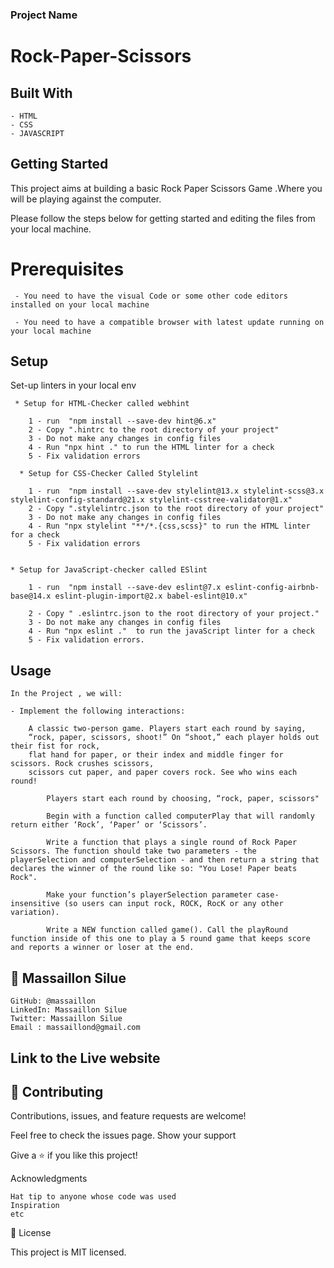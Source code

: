

### Project Name

  # Rock-Paper-Scissors  
  

## Built With

    - HTML
    - CSS
    - JAVASCRIPT


## Getting Started  

  This project aims at building a basic Rock Paper Scissors Game .Where you will be playing against the computer.
  

  Please follow the steps below for getting started and editing the files from your local machine.

   # Prerequisites

     - You need to have the visual Code or some other code editors installed on your local machine

     - You need to have a compatible browser with latest update running on your local machine

      
## Setup
     
   Set-up linters in your local env

     * Setup for HTML-Checker called webhint

        1 - run  "npm install --save-dev hint@6.x"
        2 - Copy ".hintrc to the root directory of your project"
        3 - Do not make any changes in config files
        4 - Run "npx hint ." to run the HTML linter for a check
        5 - Fix validation errors

      * Setup for CSS-Checker Called Stylelint
        
        1 - run  "npm install --save-dev stylelint@13.x stylelint-scss@3.x stylelint-config-standard@21.x stylelint-csstree-validator@1.x"
        2 - Copy ".stylelintrc.json to the root directory of your project"
        3 - Do not make any changes in config files
        4 - Run "npx stylelint "**/*.{css,scss}" to run the HTML linter for a check
        5 - Fix validation errors

    
    * Setup for JavaScript-checker called ESlint

        1 - run  "npm install --save-dev eslint@7.x eslint-config-airbnb-base@14.x eslint-plugin-import@2.x babel-eslint@10.x"

        2 - Copy " .eslintrc.json to the root directory of your project."
        3 - Do not make any changes in config files
        4 - Run "npx eslint ."  to run the javaScript linter for a check
        5 - Fix validation errors.

    
## Usage

    In the Project , we will:

    - Implement the following interactions:
        
        A classic two-person game. Players start each round by saying, 
        “rock, paper, scissors, shoot!” On “shoot,” each player holds out their fist for rock,
        flat hand for paper, or their index and middle finger for scissors. Rock crushes scissors,
        scissors cut paper, and paper covers rock. See who wins each round!

            Players start each round by choosing, “rock, paper, scissors" 

            Begin with a function called computerPlay that will randomly return either ‘Rock’, ‘Paper’ or ‘Scissors’.
            
            Write a function that plays a single round of Rock Paper Scissors. The function should take two parameters - the playerSelection and computerSelection - and then return a string that declares the winner of the round like so: "You Lose! Paper beats Rock".
            
            Make your function’s playerSelection parameter case-insensitive (so users can input rock, ROCK, RocK or any other variation).

            Write a NEW function called game(). Call the playRound function inside of this one to play a 5 round game that keeps score and reports a winner or loser at the end. 



## 👤 Massaillon Silue

    GitHub: @massaillon
    LinkedIn: Massaillon Silue
    Twitter: Massaillon Silue
    Email : massaillond@gmail.com
        
## Link to the Live website
   
     

## 🤝 Contributing

Contributions, issues, and feature requests are welcome!

Feel free to check the issues page.
Show your support

Give a ⭐️ if you like this project!

Acknowledgments

    Hat tip to anyone whose code was used
    Inspiration
    etc

📝 License

This project is MIT licensed.


    
